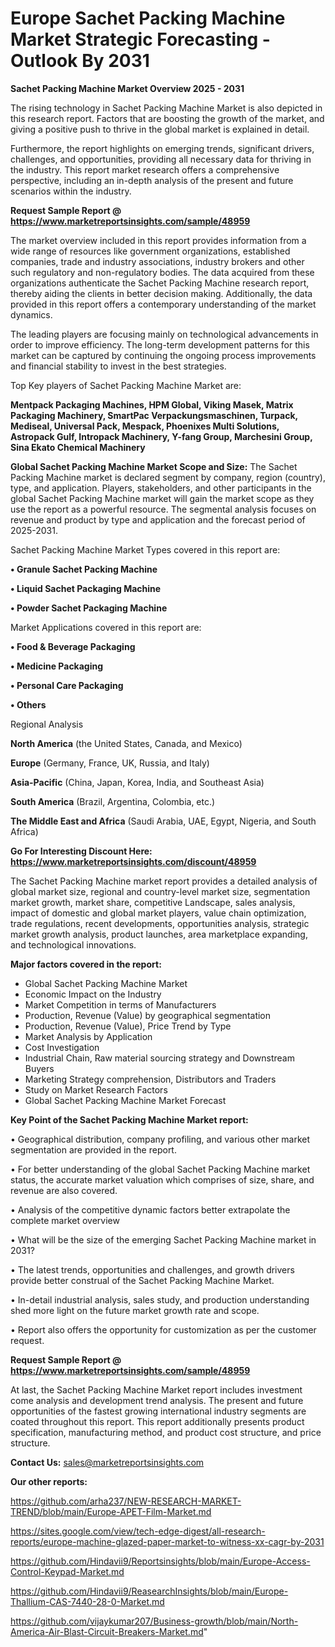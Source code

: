 # Europe Sachet Packing Machine Market Strategic Forecasting - Outlook By 2031

<Strong> Sachet Packing Machine Market Overview 2025 - 2031</strong>

The rising technology in Sachet Packing Machine Market is also depicted in this research report. Factors that are boosting the growth of the market, and giving a positive push to thrive in the global market is explained in detail.

Furthermore, the report highlights on emerging trends, significant drivers, challenges, and opportunities, providing all necessary data for thriving in the industry. This report market research offers a comprehensive perspective, including an in-depth analysis of the present and future scenarios within the industry.

<strong>Request Sample Report @ <a href=https://www.marketreportsinsights.com/sample/48959>https://www.marketreportsinsights.com/sample/48959</a></strong>

The market overview included in this report provides information from a wide range of resources like government organizations, established companies, trade and industry associations, industry brokers and other such regulatory and non-regulatory bodies. The data acquired from these organizations authenticate the Sachet Packing Machine research report, thereby aiding the clients in better decision making. Additionally, the data provided in this report offers a contemporary understanding of the market dynamics.

The leading players are focusing mainly on technological advancements in order to improve efficiency. The long-term development patterns for this market can be captured by continuing the ongoing process improvements and financial stability to invest in the best strategies.

Top Key players of Sachet Packing Machine Market are:

<strong>Mentpack Packaging Machines, HPM Global, Viking Masek, Matrix Packaging Machinery, SmartPac Verpackungsmaschinen, Turpack, Mediseal, Universal Pack, Mespack, Phoenixes Multi Solutions, Astropack Gulf, Intropack Machinery, Y-fang Group, Marchesini Group, Sina Ekato Chemical Machinery</strong>

<strong><b>Global Sachet Packing Machine Market Scope and Size:</b></strong>
The Sachet Packing Machine market is declared segment by company, region (country), type, and application. Players, stakeholders, and other participants in the global Sachet Packing Machine market will gain the market scope as they use the report as a powerful resource. The segmental analysis focuses on revenue and product by type and application and the forecast period of 2025-2031.

Sachet Packing Machine Market Types covered in this report are:

<strong>•  Granule Sachet Packing Machine

•  Liquid Sachet Packaging Machine

•  Powder Sachet Packaging Machine</strong>

Market Applications covered in this report are:

<strong>•  Food & Beverage Packaging

•  Medicine Packaging

•  Personal Care Packaging

•  Others</strong> 

Regional Analysis

<strong>North America</strong> (the United States, Canada, and Mexico)

<strong>Europe</strong> (Germany, France, UK, Russia, and Italy)

<strong>Asia-Pacific</strong> (China, Japan, Korea, India, and Southeast Asia)

<strong>South America</strong> (Brazil, Argentina, Colombia, etc.)

<strong>The Middle East and Africa</strong> (Saudi Arabia, UAE, Egypt, Nigeria, and South Africa)

<strong>Go For Interesting Discount Here: <a href=https://www.marketreportsinsights.com/discount/48959>https://www.marketreportsinsights.com/discount/48959</a></strong>

The Sachet Packing Machine market report provides a detailed analysis of global market size, regional and country-level market size, segmentation market growth, market share, competitive Landscape, sales analysis, impact of domestic and global market players, value chain optimization, trade regulations, recent developments, opportunities analysis, strategic market growth analysis, product launches, area marketplace expanding, and technological innovations.

<strong><b>Major factors covered in the report:</b></strong>
<ul>
  <li>Global Sachet Packing Machine Market </li>
  <li>Economic Impact on the Industry</li>
  <li>Market Competition in terms of Manufacturers</li>
  <li>Production, Revenue (Value) by geographical segmentation</li>
  <li>Production, Revenue (Value), Price Trend by Type</li>
  <li>Market Analysis by Application</li>
  <li>Cost Investigation</li>
  <li>Industrial Chain, Raw material sourcing strategy and Downstream Buyers</li>
  <li>Marketing Strategy comprehension, Distributors and Traders</li>
  <li>Study on Market Research Factors</li>
  <li>Global Sachet Packing Machine Market Forecast</li>
</ul>

<strong><b>Key Point of the Sachet Packing Machine Market report:</b></strong>

• Geographical distribution, company profiling, and various other market segmentation are provided in the report.

• For better understanding of the global Sachet Packing Machine market status, the accurate market valuation which comprises of size, share, and revenue are also covered.

• Analysis of the competitive dynamic factors better extrapolate the complete market overview

• What will be the size of the emerging Sachet Packing Machine market in 2031?

• The latest trends, opportunities and challenges, and growth drivers provide better construal of the Sachet Packing Machine Market.

• In-detail industrial analysis, sales study, and production understanding shed more light on the future market growth rate and scope.

• Report also offers the opportunity for customization as per the customer request.

<strong>Request Sample Report @ <a href=https://www.marketreportsinsights.com/sample/48959>https://www.marketreportsinsights.com/sample/48959</a></strong>

At last, the Sachet Packing Machine Market report includes investment come analysis and development trend analysis. The present and future opportunities of the fastest growing international industry segments are coated throughout this report. This report additionally presents product specification, manufacturing method, and product cost structure, and price structure.

<strong>Contact Us:</strong>
sales@marketreportsinsights.com

<strong>Our other reports:</strong>

<a href=https://github.com/arha237/NEW-RESEARCH-MARKET-TREND/blob/main/Europe-APET-Film-Market.md>https://github.com/arha237/NEW-RESEARCH-MARKET-TREND/blob/main/Europe-APET-Film-Market.md</a>

<a href=https://sites.google.com/view/tech-edge-digest/all-research-reports/europe-machine-glazed-paper-market-to-witness-xx-cagr-by-2031>https://sites.google.com/view/tech-edge-digest/all-research-reports/europe-machine-glazed-paper-market-to-witness-xx-cagr-by-2031</a>

<a href=https://github.com/Hindavii9/Reportsinsights/blob/main/Europe-Access-Control-Keypad-Market.md>https://github.com/Hindavii9/Reportsinsights/blob/main/Europe-Access-Control-Keypad-Market.md</a>

<a href=https://github.com/Hindavii9/ReasearchInsights/blob/main/Europe-Thallium-CAS-7440-28-0-Market.md>https://github.com/Hindavii9/ReasearchInsights/blob/main/Europe-Thallium-CAS-7440-28-0-Market.md</a>

<a href=https://github.com/vijaykumar207/Business-growth/blob/main/North-America-Air-Blast-Circuit-Breakers-Market.md>https://github.com/vijaykumar207/Business-growth/blob/main/North-America-Air-Blast-Circuit-Breakers-Market.md</a>"
